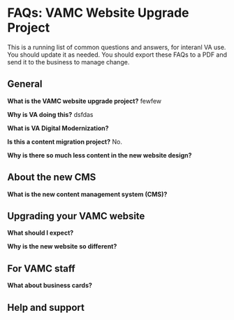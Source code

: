# FAQs: VAMC Website Upgrade Project

This is a running list of common questions and answers, for interanl VA use. You should update it as needed. You should export these FAQs to a PDF and send it to the business to manage change.

## General

**What is the VAMC website upgrade project?**
fewfew

**Why is VA doing this?**
dsfdas

**What is VA Digital Modernization?**

**Is this a content migration project?**
No.

**Why is there so much less content in the new website design?**


## About the new CMS

**What is the new content management system (CMS)?**

## Upgrading your VAMC website

**What should I expect?**

**Why is the new website so different?**

## For VAMC staff

**What about business cards?**


## Help and support



